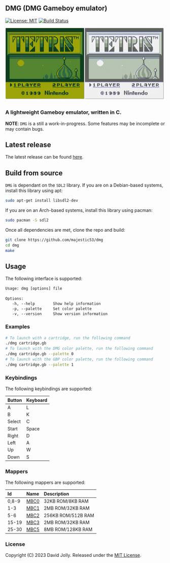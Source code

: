 ## DMG (DMG Gameboy emulator)

[![License: MIT](https://shields.io/badge/license-MIT-blue.svg?style=flat)](LICENSE) [![Build Status](https://github.com/majestic53/dmg/workflows/Build/badge.svg)](https://github.com/majestic53/dmg/actions/workflows/build.yml)

![DMG](docs/dmg.png)

### A lightweight Gameboy emulator, written in C.

__NOTE__: `DMG` is a still a work-in-progress. Some features may be incomplete or may contain bugs.

## Latest release

The latest release can be found [here](https://github.com/majestic53/dmg/releases).

## Build from source

`DMG` is dependant on the `SDL2` library. If you are on a Debian-based systems, install this library using apt:

```bash
sudo apt-get install libsdl2-dev
```

If you are on an Arch-based systems, install this library using pacman:

```bash
sudo pacman -S sdl2
```

Once all dependencies are met, clone the repo and build:

```bash
git clone https://github.com/majestic53/dmg
cd dmg
make
```

## Usage

The following interface is supported:

```
Usage: dmg [options] file

Options:
   -h, --help        Show help information
   -p, --palette     Set color palette
   -v, --version     Show version information
```

### Examples

```bash
# To launch with a cartridge, run the following command
./dmg cartridge.gb
# To launch with the DMG color palette, run the following command
./dmg cartridge.gb --palette 0
# To launch with the GBP color palette, run the following command
./dmg cartridge.gb --palette 1
```

### Keybindings

The following keybindings are supported:

|Button |Keyboard|
|:------|:-------|
|A      |L       |
|B      |K       |
|Select |C       |
|Start  |Space   |
|Right  |D       |
|Left   |A       |
|Up     |W       |
|Down   |S       |

### Mappers

The following mappers are supported:

|Id   |Name                                       |Description       |
|:----|:------------------------------------------|:-----------------|
|0,8-9|[MBC0](https://gbdev.io/pandocs/nombc.html)|32KB ROM/8KB RAM  |
|1-3  |[MBC1](https://gbdev.io/pandocs/MBC1.html) |2MB ROM/32KB RAM  |
|5-6  |[MBC2](https://gbdev.io/pandocs/MBC2.html) |256KB ROM/512B RAM|
|15-19|[MBC3](https://gbdev.io/pandocs/MBC3.html) |2MB ROM/32KB RAM  |
|25-30|[MBC5](https://gbdev.io/pandocs/MBC5.html) |8MB ROM/128KB RAM |

### License

Copyright (C) 2023 David Jolly. Released under the [MIT License](LICENSE).
